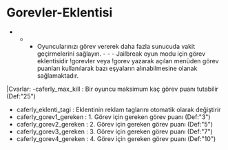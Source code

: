 # Gorevler-Eklentisi
- - - Oyuncularınızı görev vererek daha fazla sunucuda vakit geçirmelerini sağlayın. - - -
Jailbreak oyun modu için görev eklentisidir !gorevler veya !gorev yazarak açılan menüden görev puanları kullanılarak bazı eşyaların alınabilmesine olanak sağlamaktadır.

 |Cvarlar: 
-caferly_max_kill : Bir oyuncu maksimum kaç görev puanı tutabilir (Def:"25")
- caferly_eklenti_tagi : Eklentinin reklam taglarını otomatik olarak değiştirir
- caferly_gorev1_gereken : 1. Görev için gereken görev puanı (Def:"3")
- caferly_gorev2_gereken : 2. Görev için gereken görev puanı (Def:"5")
- caferly_gorev3_gereken : 3. Görev için gereken görev puanı (Def:"7")
- caferly_gorev4_gereken : 4. Görev için gereken görev puanı (Def:"10")




